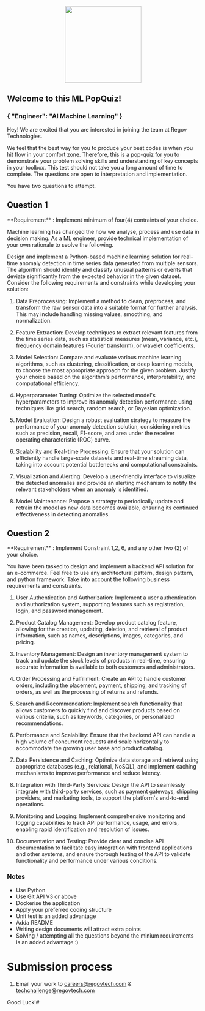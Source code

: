 <p align="center"> 
    <img src="https://regov-store.s3.ap-southeast-1.amazonaws.com/REGOV+Logo_CMYK.png" width="200" >
</p>

## Welcome to this ML PopQuiz!
### { "Engineer": "AI Machine Learning" }

Hey! We are excited that you are interested in joining the team at Regov Technologies.

We feel that the best way for you to produce your best codes is when you hit flow in your comfort zone. Therefore, this is a pop-quiz for you to demonstrate your problem solving skills and understanding of key concepts in your toolbox. This test should not take you a long amount of time to complete. The questions are open to interpretation and implementation.

You have two questions to attempt.

## Question 1

<p> **Requirement** : Implement minimum of four(4) contraints of your choice.<p>

<p> Machine learning has changed the how we analyse, process and use data in decision making. As a ML engineer, provide technical implementation of your own rationale to seolve the following. 
</P>

<p>
Design and implement a Python-based machine learning solution for real-time anomaly detection in time series data generated from multiple sensors. The algorithm should identify and classify unusual patterns or events that deviate significantly from the expected behavior in the given dataset. Consider the following requirements and constraints while developing your solution:

1. Data Preprocessing: Implement a method to clean, preprocess, and transform the raw sensor data into a suitable format for further analysis. This may include handling missing values, smoothing, and normalization.

2. Feature Extraction: Develop techniques to extract relevant features from the time series data, such as statistical measures (mean, variance, etc.), frequency domain features (Fourier transform), or wavelet coefficients.

3. Model Selection: Compare and evaluate various machine learning algorithms, such as clustering, classification, or deep learning models, to choose the most appropriate approach for the given problem. Justify your choice based on the algorithm's performance, interpretability, and computational efficiency.

4. Hyperparameter Tuning: Optimize the selected model's hyperparameters to improve its anomaly detection performance using techniques like grid search, random search, or Bayesian optimization.

5. Model Evaluation: Design a robust evaluation strategy to measure the performance of your anomaly detection solution, considering metrics such as precision, recall, F1-score, and area under the receiver operating characteristic (ROC) curve.

6. Scalability and Real-time Processing: Ensure that your solution can efficiently handle large-scale datasets and real-time streaming data, taking into account potential bottlenecks and computational constraints.

7. Visualization and Alerting: Develop a user-friendly interface to visualize the detected anomalies and provide an alerting mechanism to notify the relevant stakeholders when an anomaly is identified.

8. Model Maintenance: Propose a strategy to periodically update and retrain the model as new data becomes available, ensuring its continued effectiveness in detecting anomalies.

</p>


## Question 2

<p> **Requirement** : Implement Constraint 1,2, 6, and any other two (2) of your choice.<p>
<p>
You have been tasked to design and implement a backend API solution for an e-commerce. Feel free to use any architectural pattern, design pattern, and python  framework. Take into account the following business requirements and constraints.
</p>

1. User Authentication and Authorization: Implement a user authentication and authorization system, supporting features such as registration, login, and password management.

2. Product Catalog Management: Develop product catalog feature, allowing for the creation, updating, deletion, and retrieval of product information, such as names, descriptions, images, categories, and pricing.

3. Inventory Management: Design an inventory management system to track and update the stock levels of products in real-time, ensuring accurate information is available to both customers and administrators.

4. Order Processing and Fulfillment: Create an API to handle customer orders, including the placement, payment, shipping, and tracking of orders, as well as the processing of returns and refunds.

5. Search and Recommendation: Implement search functionality that allows customers to quickly find and discover products based on various criteria, such as keywords, categories, or personalized recommendations.

6. Performance and Scalability: Ensure that the backend API can handle a high volume of concurrent requests and scale horizontally to accommodate the growing user base and product catalog.

7. Data Persistence and Caching: Optimize data storage and retrieval using appropriate databases (e.g., relational, NoSQL), and implement caching mechanisms to improve performance and reduce latency.

8. Integration with Third-Party Services: Design the API to seamlessly integrate with third-party services, such as payment gateways, shipping providers, and marketing tools, to support the platform's end-to-end operations.

9. Monitoring and Logging: Implement comprehensive monitoring and logging capabilities to track API performance, usage, and errors, enabling rapid identification and resolution of issues.

10. Documentation and Testing: Provide clear and concise API documentation to facilitate easy integration with frontend applications and other systems, and ensure thorough testing of the API to validate functionality and performance under various conditions.

### Notes

- Use Python
- Use Git API V3 or above
- Dockerise the application
- Apply your preferred coding structure
- Unit test is an added advantage
- Adda  README
- Writing design documents will attract extra points
- Solving / attempting all the questions beyond the minium requirements is an added advantage  :)

# Submission process

1. Email your work to careers@regovtech.com & techchallenge@regovtech.com

Good Luck!# 
